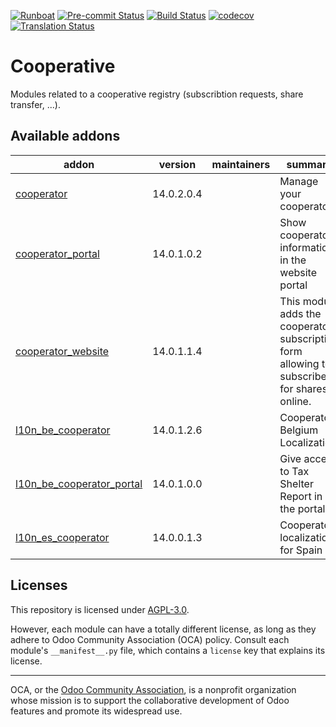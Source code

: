 
[![Runboat](https://img.shields.io/badge/runboat-Try%20me-875A7B.png)](https://runboat.odoo-community.org/builds?repo=OCA/cooperative&target_branch=14.0)
[![Pre-commit Status](https://github.com/OCA/cooperative/actions/workflows/pre-commit.yml/badge.svg?branch=14.0)](https://github.com/OCA/cooperative/actions/workflows/pre-commit.yml?query=branch%3A14.0)
[![Build Status](https://github.com/OCA/cooperative/actions/workflows/test.yml/badge.svg?branch=14.0)](https://github.com/OCA/cooperative/actions/workflows/test.yml?query=branch%3A14.0)
[![codecov](https://codecov.io/gh/OCA/cooperative/branch/14.0/graph/badge.svg)](https://codecov.io/gh/OCA/cooperative)
[![Translation Status](https://translation.odoo-community.org/widgets/cooperative-14-0/-/svg-badge.svg)](https://translation.odoo-community.org/engage/cooperative-14-0/?utm_source=widget)

<!-- /!\ do not modify above this line -->

# Cooperative

Modules related to a cooperative registry (subscribtion requests, share transfer, ...).

<!-- /!\ do not modify below this line -->

<!-- prettier-ignore-start -->

[//]: # (addons)

Available addons
----------------
addon | version | maintainers | summary
--- | --- | --- | ---
[cooperator](cooperator/) | 14.0.2.0.4 |  | Manage your cooperators
[cooperator_portal](cooperator_portal/) | 14.0.1.0.2 |  | Show cooperator information in the website portal
[cooperator_website](cooperator_website/) | 14.0.1.1.4 |  | This module adds the cooperator subscription form allowing to subscribe for shares online.
[l10n_be_cooperator](l10n_be_cooperator/) | 14.0.1.2.6 |  | Cooperators Belgium Localization
[l10n_be_cooperator_portal](l10n_be_cooperator_portal/) | 14.0.1.0.0 |  | Give access to Tax Shelter Report in the portal.
[l10n_es_cooperator](l10n_es_cooperator/) | 14.0.0.1.3 |  | Cooperator localization for Spain

[//]: # (end addons)

<!-- prettier-ignore-end -->

## Licenses

This repository is licensed under [AGPL-3.0](LICENSE).

However, each module can have a totally different license, as long as they adhere to Odoo Community Association (OCA)
policy. Consult each module's `__manifest__.py` file, which contains a `license` key
that explains its license.

----
OCA, or the [Odoo Community Association](http://odoo-community.org/), is a nonprofit
organization whose mission is to support the collaborative development of Odoo features
and promote its widespread use.
